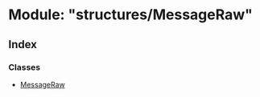 # Module: "structures/MessageRaw"

## Index

### Classes

* [MessageRaw](../classes/_structures_messageraw_.messageraw.md)
